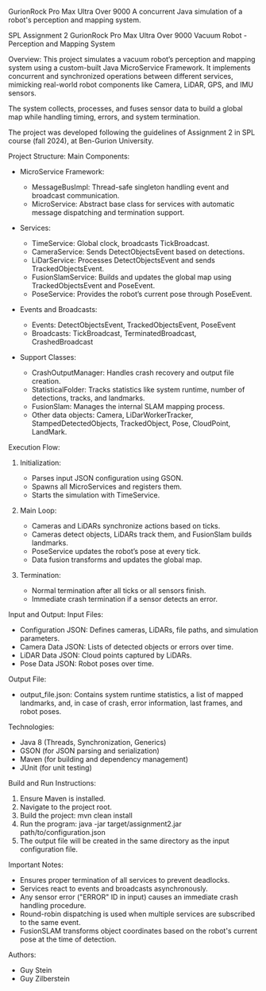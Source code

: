 GurionRock Pro Max Ultra Over 9000
A concurrent Java simulation of a robot's perception and mapping system.

SPL Assignment 2
GurionRock Pro Max Ultra Over 9000 Vacuum Robot - Perception and Mapping System

Overview:
This project simulates a vacuum robot’s perception and mapping system using a custom-built Java MicroService Framework.
It implements concurrent and synchronized operations between different services, mimicking real-world robot components like Camera, LiDAR, GPS, and IMU sensors.

The system collects, processes, and fuses sensor data to build a global map while handling timing, errors, and system termination.

The project was developed following the guidelines of Assignment 2 in SPL course (fall 2024),  at Ben-Gurion University.

Project Structure:
Main Components:
- MicroService Framework:
  - MessageBusImpl: Thread-safe singleton handling event and broadcast communication.
  - MicroService: Abstract base class for services with automatic message dispatching and termination support.
    
- Services:
  - TimeService: Global clock, broadcasts TickBroadcast.
  - CameraService: Sends DetectObjectsEvent based on detections.
  - LiDarService: Processes DetectObjectsEvent and sends TrackedObjectsEvent.
  - FusionSlamService: Builds and updates the global map using TrackedObjectsEvent and PoseEvent.
  - PoseService: Provides the robot’s current pose through PoseEvent.

- Events and Broadcasts:
  - Events: DetectObjectsEvent, TrackedObjectsEvent, PoseEvent
  - Broadcasts: TickBroadcast, TerminatedBroadcast, CrashedBroadcast

- Support Classes:
  - CrashOutputManager: Handles crash recovery and output file creation.
  - StatisticalFolder: Tracks statistics like system runtime, number of detections, tracks, and landmarks.
  - FusionSlam: Manages the internal SLAM mapping process.
  - Other data objects: Camera, LiDarWorkerTracker, StampedDetectedObjects, TrackedObject, Pose, CloudPoint, LandMark.

Execution Flow:
1. Initialization:
   - Parses input JSON configuration using GSON.
   - Spawns all MicroServices and registers them.
   - Starts the simulation with TimeService.

2. Main Loop:
   - Cameras and LiDARs synchronize actions based on ticks.
   - Cameras detect objects, LiDARs track them, and FusionSlam builds landmarks.
   - PoseService updates the robot’s pose at every tick.
   - Data fusion transforms and updates the global map.

3. Termination:
   - Normal termination after all ticks or all sensors finish.
   - Immediate crash termination if a sensor detects an error. 

Input and Output:
Input Files:
- Configuration JSON: Defines cameras, LiDARs, file paths, and simulation parameters.
- Camera Data JSON: Lists of detected objects or errors over time.
- LiDAR Data JSON: Cloud points captured by LiDARs.
- Pose Data JSON: Robot poses over time.

Output File:
- output_file.json: Contains system runtime statistics, a list of mapped landmarks, and, in case of crash, error information, last frames, and robot poses.

Technologies:
- Java 8 (Threads, Synchronization, Generics)
- GSON (for JSON parsing and serialization)
- Maven (for building and dependency management)
- JUnit (for unit testing)

Build and Run Instructions:
1. Ensure Maven is installed.
2. Navigate to the project root.
3. Build the project:
   mvn clean install
4. Run the program:
   java -jar target/assignment2.jar path/to/configuration.json
5. The output file will be created in the same directory as the input configuration file.

Important Notes:
- Ensures proper termination of all services to prevent deadlocks.
- Services react to events and broadcasts asynchronously.
- Any sensor error ("ERROR" ID in input) causes an immediate crash handling procedure.
- Round-robin dispatching is used when multiple services are subscribed to the same event.
- FusionSLAM transforms object coordinates based on the robot's current pose at the time of detection.

Authors:
- Guy Stein
- Guy Zilberstein
